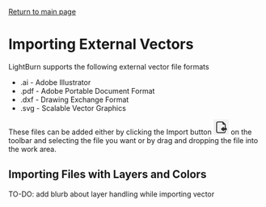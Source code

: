 [Return to main page](README.md)

# Importing External Vectors

LightBurn supports the following external vector file formats
* .ai - Adobe Illustrator
* .pdf - Adobe Portable Document Format
* .dxf - Drawing Exchange Format
* .svg - Scalable Vector Graphics

These files can be added either by clicking the Import button ![Import Button](/img/ImportButton.PNG) on the toolbar and selecting the file you want or by drag and dropping the file into the work area.


## Importing Files with Layers and Colors
TO-DO: add blurb about layer handling while importing vector 
